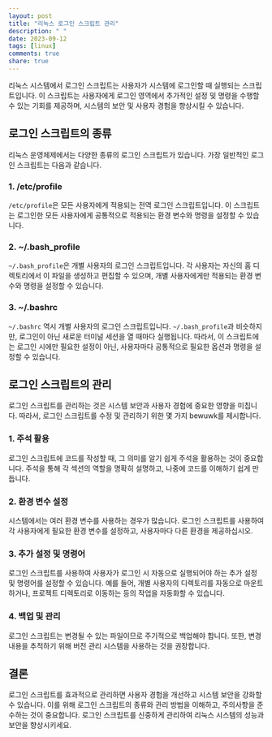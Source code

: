 ```yaml
---
layout: post
title: "리눅스 로그인 스크립트 관리"
description: " "
date: 2023-09-12
tags: [linux]
comments: true
share: true
---
```


리눅스 시스템에서 로그인 스크립트는 사용자가 시스템에 로그인할 때 실행되는 스크립트입니다. 이 스크립트는 사용자에게 로그인 영역에서 추가적인 설정 및 명령을 수행할 수 있는 기회를 제공하며, 시스템의 보안 및 사용자 경험을 향상시킬 수 있습니다.

## 로그인 스크립트의 종류

리눅스 운영체제에서는 다양한 종류의 로그인 스크립트가 있습니다. 가장 일반적인 로그인 스크립트는 다음과 같습니다.

### 1. /etc/profile

`/etc/profile`은 모든 사용자에게 적용되는 전역 로그인 스크립트입니다. 이 스크립트는 로그인한 모든 사용자에게 공통적으로 적용되는 환경 변수와 명령을 설정할 수 있습니다.

### 2. ~/.bash_profile

`~/.bash_profile`은 개별 사용자의 로그인 스크립트입니다. 각 사용자는 자신의 홈 디렉토리에서 이 파일을 생성하고 편집할 수 있으며, 개별 사용자에게만 적용되는 환경 변수와 명령을 설정할 수 있습니다.

### 3. ~/.bashrc

`~/.bashrc` 역시 개별 사용자의 로그인 스크립트입니다. `~/.bash_profile`과 비슷하지만, 로그인이 아닌 새로운 터미널 세션을 열 때마다 실행됩니다. 따라서, 이 스크립트에는 로그인 시에만 필요한 설정이 아닌, 사용자마다 공통적으로 필요한 옵션과 명령을 설정할 수 있습니다.

## 로그인 스크립트의 관리

로그인 스크립트를 관리하는 것은 시스템 보안과 사용자 경험에 중요한 영향을 미칩니다. 따라서, 로그인 스크립트를 수정 및 관리하기 위한 몇 가지 bewuwk를 제시합니다.

### 1. 주석 활용

로그인 스크립트에 코드를 작성할 때, 그 의미를 알기 쉽게 주석을 활용하는 것이 중요합니다. 주석을 통해 각 섹션의 역할을 명확히 설명하고, 나중에 코드를 이해하기 쉽게 만듭니다.

### 2. 환경 변수 설정

시스템에서는 여러 환경 변수를 사용하는 경우가 많습니다. 로그인 스크립트를 사용하여 각 사용자에게 필요한 환경 변수를 설정하고, 사용자마다 다른 환경을 제공하십시오.

### 3. 추가 설정 및 명령어

로그인 스크립트를 사용하여 사용자가 로그인 시 자동으로 실행되어야 하는 추가 설정 및 명령어를 설정할 수 있습니다. 예를 들어, 개별 사용자의 디렉토리를 자동으로 마운트하거나, 프로젝트 디렉토리로 이동하는 등의 작업을 자동화할 수 있습니다.

### 4. 백업 및 관리

로그인 스크립트는 변경될 수 있는 파일이므로 주기적으로 백업해야 합니다. 또한, 변경 내용을 추적하기 위해 버전 관리 시스템을 사용하는 것을 권장합니다.

## 결론

로그인 스크립트를 효과적으로 관리하면 사용자 경험을 개선하고 시스템 보안을 강화할 수 있습니다. 이를 위해 로그인 스크립트의 종류와 관리 방법을 이해하고, 주의사항을 준수하는 것이 중요합니다. 로그인 스크립트를 신중하게 관리하여 리눅스 시스템의 성능과 보안을 향상시키세요.